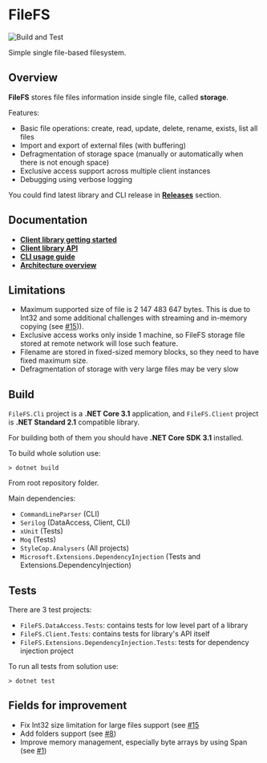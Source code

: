 # FileFS

![Build and Test](https://github.com/seclerp/FileFS/workflows/Build%20and%20Test/badge.svg)

Simple single file-based filesystem.

## Overview

**FileFS** stores file files information inside single file, called **storage**.

Features:
- Basic file operations: create, read, update, delete, rename, exists, list all files
- Import and export of external files (with buffering)
- Defragmentation of storage space (manually or automatically when there is not enough space)
- Exclusive access support across multiple client instances
- Debugging using verbose logging

You could find latest library and CLI release in **[Releases](https://github.com/seclerp/FileFS/releases)** section.

## Documentation

- **[Client library getting started](docs/Client-library-getting-started)**
- **[Client library API](docs/Client-library-API.md)**
- **[CLI usage guide](docs/CLI-usage-guide.md)**
- **[Architecture overview](docs/Architecture-overview.md)**

## Limitations

- Maximum supported size of file is 2 147 483 647 bytes. This is due to Int32 and some additional challenges with streaming and in-memory copying (see [#15](https://github.com/seclerp/FileFS/issues/15))).
- Exclusive access works only inside 1 machine, so FileFS storage file stored at remote network will lose such feature.
- Filename are stored in fixed-sized memory blocks, so they need to have fixed maximum size.
- Defragmentation of storage with very large files may be very slow

## Build

`FileFS.Cli` project is a **.NET Core 3.1** application, and `FileFS.Client` project is **.NET Standard 2.1** compatible library.

For building both of them you should have **.NET Core SDK 3.1** installed.

To build whole solution use:

`> dotnet build`

From root repository folder.

Main dependencies:

- `CommandLineParser` (CLI)
- `Serilog` (DataAccess, Client, CLI)
- `xUnit` (Tests)
- `Moq` (Tests)
- `StyleCop.Analysers` (All projects)
- `Microsoft.Extensions.DependencyInjection` (Tests and Extensions.DependencyInjection)

## Tests

There are 3 test projects:
- `FileFS.DataAccess.Tests`: contains tests for low level part of a library
- `FileFS.Client.Tests`: contains tests for library's API itself
- `FileFS.Extensions.DependencyInjection.Tests`: tests for dependency injection project

To run all tests from solution use:

`> dotnet test`

## Fields for improvement

- Fix Int32 size limitation for large files support (see [#15](https://github.com/seclerp/FileFS/issues/15)
- Add folders support (see [#8](https://github.com/seclerp/FileFS/issues/8))
- Improve memory management, especially byte arrays by using Span<T> (see [#1](https://github.com/seclerp/FileFS/issues/1))

